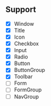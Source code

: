 ## Support
- [x] Window
- [x] Title
- [x] Icon
- [x] Checkbox
- [x] Input
- [x] Radio
- [x] Button
- [x] ButtonGroup
- [x] Toolbar
- [ ] Form
- [ ] FormGroup
- [ ] NavGroup
